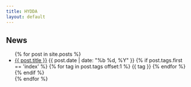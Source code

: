 ```yaml
---
title: HYDDA
layout: default
---
```

<div class="home">

  <h2 class="alt-h2">News</h2>

  <ul class="list-style-none blog-posts-list-hydda">
    {% for post in site.posts %}
      <li>
        <a class="alt-h3" href="{{ post.url | prepend: site.baseurl }}">{{ post.title }}</a>
        <span class="float-right ml-2">{{ post.date | date: "%b %d, %Y" }}</span>
        {% if post.tags.first == 'index' %}
          {% for tag in post.tags offset:1 %}
            <span class="float-right Label bg-hydda mt-3 mr-1">{{ tag }}</span>
          {% endfor %}
        {% endif %}
      </li>
    {% endfor %}
  </ul>

</div>
